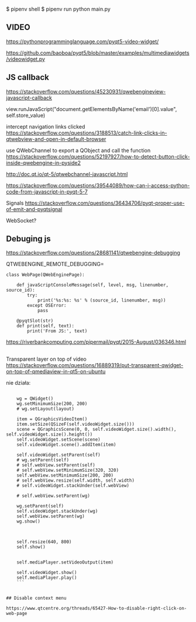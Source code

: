 $ pipenv shell
$ pipenv run python main.py

## VIDEO
https://pythonprogramminglanguage.com/pyqt5-video-widget/

https://github.com/baoboa/pyqt5/blob/master/examples/multimediawidgets/videowidget.py

## JS callback
https://stackoverflow.com/questions/45230931/qwebengineview-javascript-callback

view.runJavaScript("document.getElementsByName('email')[0].value", self.store_value)

intercept navigation links clicked
https://stackoverflow.com/questions/3188513/catch-link-clicks-in-qtwebview-and-open-in-default-browser

use QWebChannel to export a QObject and call the function
https://stackoverflow.com/questions/52197927/how-to-detect-button-click-inside-qwebengine-in-pyside2

http://doc.qt.io/qt-5/qtwebchannel-javascript.html

https://stackoverflow.com/questions/39544089/how-can-i-access-python-code-from-javascript-in-pyqt-5-7

Signals
https://stackoverflow.com/questions/36434706/pyqt-proper-use-of-emit-and-pyqtsignal

WebSocket?

## Debuging js
https://stackoverflow.com/questions/28681141/qtwebengine-debugging

QTWEBENGINE_REMOTE_DEBUGGING=<port>

```
class WebPage(QWebEnginePage):

    def javaScriptConsoleMessage(self, level, msg, linenumber, source_id):
        try:
            print('%s:%s: %s' % (source_id, linenumber, msg))
        except OSError:
            pass

    @pyqtSlot(str)
    def print(self, text):
        print('From JS:', text)

```

https://riverbankcomputing.com/pipermail/pyqt/2015-August/036346.html


## 

Transparent layer on top of video
https://stackoverflow.com/questions/16889319/put-transparent-qwidget-on-top-of-qmediaview-in-qt5-on-ubuntu

nie działa:
```

    wg = QWidget()
    wg.setMinimumSize(200, 200)
    # wg.setLayout(layout)

    item = QGraphicsVideoItem()
    item.setSize(QSizeF(self.videoWidget.size()))
    scene = QGraphicsScene(0, 0, self.videoWidget.size().width(), self.videoWidget.size().height())
    self.videoWidget.setScene(scene)
    self.videoWidget.scene().addItem(item)

    self.videoWidget.setParent(self)
    # wg.setParent(self)
    # self.webView.setParent(self)
    # self.webView.setMinimumSize(320, 320)
    self.webView.setMinimumSize(200, 200)
    # self.webView.resize(self.width, self.width)
    # self.videoWidget.stackUnder(self.webView)

    # self.webView.setParent(wg)

    wg.setParent(self)
    self.videoWidget.stackUnder(wg)
    self.webView.setParent(wg)
    wg.show()

    

    self.resize(640, 800)
    self.show()
    

    self.mediaPlayer.setVideoOutput(item)

    self.videoWidget.show()
    self.mediaPlayer.play()
    ```


## Disable context menu

https://www.qtcentre.org/threads/65427-How-to-disable-right-click-on-web-page